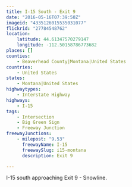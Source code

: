 ```yaml
---
title: I-15 South - Exit 9
date: "2016-05-16T07:39:50Z"
imageid: "4335126015535031077"
flickrid: "27784548762"
location:
    latitude: 44.61347570279147
    longitude: -112.50158786773682
places: []
counties:
    - Beaverhead County|Montana|United States
countries:
    - United States
states:
    - Montana|United States
highwaytypes:
    - Interstate Highway
highways:
    - I-15
tags:
    - Intersection
    - Big Green Sign
    - Freeway Junction
freewayJunctions:
    - milepost: "9.53"
      freewayName: I-15
      freewaySlug: i15-montana
      description: Exit 9

---
```

I-15 south approaching Exit 9 - Snowline.
